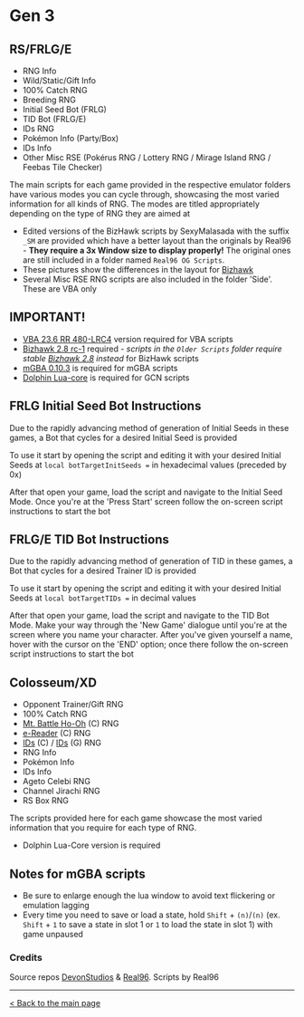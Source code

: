 # Gen 3
## RS/FRLG/E
* RNG Info
* Wild/Static/Gift Info
* 100% Catch RNG
* Breeding RNG
* Initial Seed Bot (FRLG)
* TID Bot (FRLG/E)
* IDs RNG
* Pokémon Info (Party/Box)
* IDs Info
* Other Misc RSE (Pokérus RNG / Lottery RNG / Mirage Island RNG / Feebas Tile Checker)

The main scripts for each game provided in the respective emulator folders have various modes you can cycle through, showcasing the most varied information for all kinds of RNG. The modes are titled appropriately depending on the type of RNG they are aimed at
* Edited versions of the BizHawk scripts by SexyMalasada with the suffix `_SM` are provided which have a better layout than the originals by Real96 - **They require a 3x Window size to display properly!** The original ones are still included in a folder named `Real96 OG Scripts`. 
* These pictures show the differences in the layout for [Bizhawk](https://github.com/SexyMalasada/PokeRNG-LuaScripts/blob/main/GEN%203/BizHawk/G3BizhawkLayout.png)
* Several Misc RSE RNG scripts are also included in the folder 'Side'. These are VBA only

## IMPORTANT!
* [VBA 23.6 RR 480-LRC4](https://github.com/TASEmulators/vba-rerecording/releases/tag/480LRC4) version required for VBA scripts
* [Bizhawk 2.8 rc-1](https://github.com/TASEmulators/BizHawk/releases/tag/2.8-rc1) required - _scripts in the `Older Scripts` folder require stable [Bizhawk 2.8](https://github.com/TASEmulators/BizHawk/releases/tag/2.8) instead_ for BizHawk scripts
* [mGBA 0.10.3](https://mgba.io/downloads.html) is required for mGBA scripts
* [Dolphin Lua-core](https://github.com/Real96/Dolphin-Lua-Core) is required for GCN scripts

## FRLG Initial Seed Bot Instructions
Due to the rapidly advancing method of generation of Initial Seeds in these games, a Bot that cycles for a desired Initial Seed is provided

To use it start by opening the script and editing it with your desired Initial Seeds at ``local botTargetInitSeeds =`` in hexadecimal values (preceded by 0x)

After that open your game, load the script and navigate to the Initial Seed Mode. Once you're at the 'Press Start' screen follow the on-screen script instructions to start the bot

## FRLG/E TID Bot Instructions
Due to the rapidly advancing method of generation of TID in these games, a Bot that cycles for a desired Trainer ID is provided

To use it start by opening the script and editing it with your desired Initial Seeds at ``local botTargetTIDs =`` in decimal values

After that open your game, load the script and navigate to the TID Bot Mode. Make your way through the 'New Game' dialogue until you're at the screen where you name your character. After you've given yourself a name, hover with the cursor on the 'END' option; once there follow the on-screen script instructions to start the bot


## Colosseum/XD
* Opponent Trainer/Gift RNG
* 100% Catch RNG
* [Mt. Battle Ho-Oh](https://devonstudios.it/2021/05/22/colosseum-mt-battle-ho-oh/) (C) RNG
* [e-Reader](https://devonstudios.it/2021/04/29/colosseum-e-reader-shadows/) (C) RNG
* [IDs](https://devonstudios.it/2021/03/17/colosseum-ids/) (C) / [IDs](https://devonstudios.it/2021/05/30/xd-ids/) (G) RNG
* RNG Info
* Pokémon Info
* IDs Info
* Ageto Celebi RNG
* Channel Jirachi RNG
* RS Box RNG

The scripts provided here for each game showcase the most varied information that you require for each type of RNG.
* Dolphin Lua-Core version is required

## Notes for mGBA scripts
* Be sure to enlarge enough the lua window to avoid text flickering or emulation lagging
* Every time you need to save or load a state, hold `Shift` + `(n)`/`(n)` (ex. `Shift` + `1` to save a state in slot 1 or `1` to load the state in slot 1) with game unpaused

### Credits
Source repos [DevonStudios](https://github.com/DevonStudios/LuaScripts/tree/main/Gen%203) &amp; [Real96](https://github.com/Real96/PokeLua/tree/main/Gen%203). Scripts by Real96

***
[< Back to the main page](https://github.com/Wi-Fi-Labs/PokeRNG-LuaScripts)